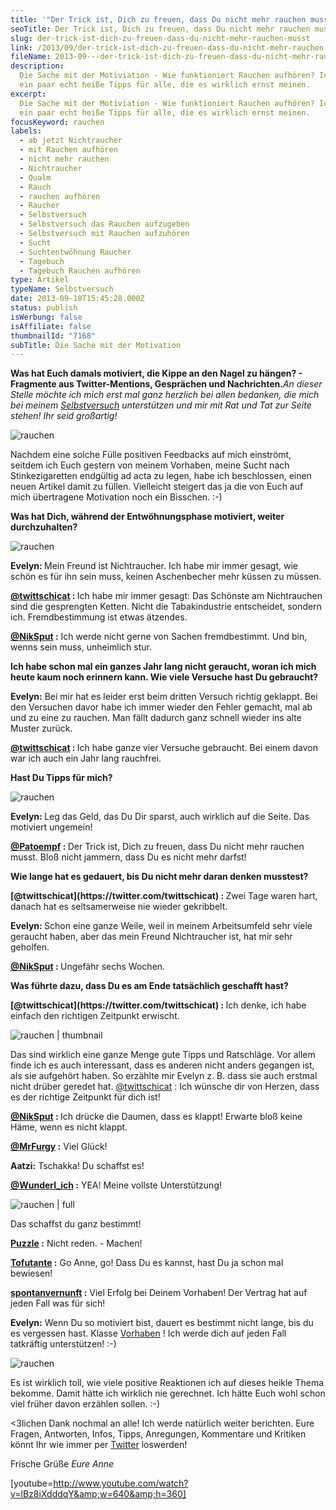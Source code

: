 ```yaml
---
title: '"Der Trick ist, Dich zu freuen, dass Du nicht mehr rauchen musst!"'
seoTitle: Der Trick ist, Dich zu freuen, dass Du nicht mehr rauchen musst!
slug: der-trick-ist-dich-zu-freuen-dass-du-nicht-mehr-rauchen-musst
link: /2013/09/der-trick-ist-dich-zu-freuen-dass-du-nicht-mehr-rauchen-musst/
fileName: 2013-09---der-trick-ist-dich-zu-freuen-dass-du-nicht-mehr-rauchen-musst.md
description:
  Die Sache mit der Motiviation - Wie funktioniert Rauchen aufhören? Ich habe
  ein paar echt heiße Tipps für alle, die es wirklich ernst meinen.
excerpt:
  Die Sache mit der Motiviation - Wie funktioniert Rauchen aufhören? Ich habe
  ein paar echt heiße Tipps für alle, die es wirklich ernst meinen.
focusKeyword: rauchen
labels:
  - ab jetzt Nichtraucher
  - mit Rauchen aufhören
  - nicht mehr rauchen
  - Nichtraucher
  - Qualm
  - Rauch
  - rauchen aufhören
  - Raucher
  - Selbstversuch
  - Selbstversuch das Rauchen aufzugeben
  - Selbstversuch mit Rauchen aufzuhören
  - Sucht
  - Suchtentwöhnung Raucher
  - Tagebuch
  - Tagebuch Rauchen aufhören
type: Artikel
typeName: Selbstversuch
date: 2013-09-10T15:45:28.000Z
status: publish
isWerbung: false
isAffiliate: false
thumbnailId: "7168"
subTitle: Die Sache mit der Motivation
---
```


<strong>Was hat Euch damals motiviert, die Kippe an den Nagel zu hängen? -
Fragmente aus Twitter-Mentions, Gesprächen und Nachrichten.</strong><em>An
dieser Stelle möchte ich mich erst mal ganz herzlich bei allen bedanken, die
mich bei meinem [Selbstversuch](//2013/09/09/mein-pakt-mit-dem-schweinehund/)
unterstützen und mir mit Rat und Tat zur Seite stehen! Ihr seid großartig!</em>

![rauchen](http://cardamonchai.files.wordpress.com/2013/09/9576025930_4f28f0d3d1_o.jpg?w=300 "Das interessiert mich ab jetzt nicht mehr")

Nachdem eine solche Fülle positiven Feedbacks auf mich einströmt, seitdem ich
Euch gestern von meinem Vorhaben, meine Sucht nach Stinkezigaretten endgültig ad
acta zu legen, habe ich beschlossen, einen neuen Artikel damit zu füllen.
Vielleicht steigert das ja die von Euch auf mich übertragene Motivation noch ein
Bisschen. :-)

<p style="text-align: left;"><strong>Was hat Dich, während der Entwöhnungsphase motiviert, weiter durchzuhalten?</strong></p>

![rauchen](http://cardamonchai.files.wordpress.com/2013/09/ketten.jpg?w=300 "Die Ketten sprengen")

<strong>Evelyn: </strong>Mein Freund ist Nichtraucher. Ich habe mir immer
gesagt, wie schön es für ihn sein muss, keinen Aschenbecher mehr küssen zu
müssen.

<strong> [@twittschicat](https://twitter.com/twittschicat) : </strong>Ich habe
mir immer gesagt: Das Schönste am Nichtrauchen sind die gesprengten Ketten.
Nicht die Tabakindustrie entscheidet, sondern ich. Fremdbestimmung ist etwas
ätzendes.

<strong> [@NikSput](https://twitter.com/NikSput) :</strong> Ich werde nicht
gerne von Sachen fremdbestimmt. Und bin, wenns sein muss, unheimlich stur.

<p style="text-align: left;"><strong>Ich habe schon mal ein ganzes Jahr lang nicht geraucht, woran ich mich heute kaum noch erinnern kann. Wie viele Versuche hast Du gebraucht?</strong></p><strong>Evelyn:</strong> Bei mir hat es leider erst beim dritten Versuch richtig geklappt. Bei den Versuchen davor habe ich immer wieder den Fehler gemacht, mal ab und zu eine zu rauchen. Man fällt dadurch ganz schnell wieder ins alte Muster zurück.

<strong> [@twittschicat](https://twitter.com/twittschicat) : </strong>Ich habe
ganze vier Versuche gebraucht. Bei einem davon war ich auch ein Jahr lang
rauchfrei.

<p style="text-align: left;"><strong>Hast Du Tipps für mich?</strong></p>

![rauchen](http://cardamonchai.files.wordpress.com/2013/09/toaster.jpg?w=300 "I just toasted some money")

<strong>Evelyn: </strong>Leg das Geld, das Du Dir sparst, auch wirklich auf die
Seite. Das motiviert ungemein!

<strong> [@Patoempf](https://twitter.com/Patoempf) : </strong>Der Trick ist,
Dich zu freuen, dass Du nicht mehr rauchen musst. Bloß nicht jammern, dass Du es
nicht mehr darfst!

<p style="text-align: left;"><strong>Wie lange hat es gedauert, bis Du nicht mehr daran denken musstest?</strong></p><strong> [@twittschicat](https://twitter.com/twittschicat) : </strong>Zwei Tage waren hart, danach hat es seltsamerweise nie wieder gekribbelt.

<strong>Evelyn: </strong>Schon eine ganze Weile, weil in meinem Arbeitsumfeld
sehr viele geraucht haben, aber das mein Freund Nichtraucher ist, hat mir sehr
geholfen.

<strong> [@NikSput](https://twitter.com/NikSput) : </strong>Ungefähr sechs
Wochen.

<p style="text-align: left;"><strong>Was führte dazu, dass Du es am Ende tatsächlich geschafft hast?</strong></p><strong> [@twittschicat](https://twitter.com/twittschicat) : </strong>Ich denke, ich habe einfach den richtigen Zeitpunkt erwischt.

![rauchen | thumbnail](http://cardamonchai.com/wp-content/uploads/2013/09/255337_448938665128268_1765079901_n-foto-auf-sandstein1-150x150.jpg "Geschafft!")

Das sind wirklich eine ganze Menge gute Tipps und Ratschläge. Vor allem finde
ich es auch interessant, dass es anderen nicht anders gegangen ist, als sie
aufgehört haben. So erzählte mir Evelyn z. B. dass sie auch erstmal nicht drüber
geredet hat. [@twittschicat](https://twitter.com/twittschicat) : </strong>Ich
wünsche dir von Herzen, dass es der richtige Zeitpunkt für dich ist!

<strong> [@NikSput](https://twitter.com/NikSput) : </strong>Ich drücke die
Daumen, dass es klappt! Erwarte bloß keine Häme, wenn es nicht klappt.

<strong> [@MrFurgy](https://twitter.com/MrFurgy) :</strong> Viel Glück!

<strong>Aatzi:</strong> Tschakka! Du schaffst es!

<strong> [@Wunderl_ich](https://twitter.com/Wunderl_ich) :</strong> YEA! Meine
vollste Unterstützung!

![rauchen | full](http://cardamonchai.com/wp-content/uploads/2013/09/gefc3a4llt-das.jpg)

Das schaffst du ganz bestimmt!

<strong> [Puzzle](http://2puzzle4.com/) :</strong> Nicht reden. - Machen!

<strong> [Tofutante](http://tofutante.wordpress.com/) :</strong> Go Anne, go!
Dass Du es kannst, hast Du ja schon mal bewiesen!

<strong> [spontanvernunft](http://spontanvernunft.wordpress.com/) :</strong>
Viel Erfolg bei Deinem Vorhaben! Der Vertrag hat auf jeden Fall was für sich!

<strong>Evelyn:</strong> Wenn Du so motiviert bist, dauert es bestimmt nicht
lange, bis du es vergessen hast. Klasse
[Vorhaben](//2013/09/09/mein-pakt-mit-dem-schweinehund/) ! Ich werde dich auf
jeden Fall tatkräftig unterstützen! :-)

![rauchen](http://cardamonchai.files.wordpress.com/2013/09/herz.jpg?w=300 "Ihr seid toll, Schnuckis! <3")

Es ist wirklich toll, wie viele positive Reaktionen ich auf dieses heikle Thema
bekomme. Damit hätte ich wirklich nie gerechnet. Ich hätte Euch wohl schon viel
früher davon erzählen sollen. :-)

&lt;3lichen Dank nochmal an alle! Ich werde natürlich weiter berichten. Eure
Fragen, Antworten, Infos, Tipps, Anregungen, Kommentare und Kritiken könnt Ihr
wie immer per [Twitter](mailto:info@cardamonchai.com) loswerden!

Frische Grüße <em>Eure Anne</em>

[youtube=http://www.youtube.com/watch?v=lBz8iXdddqY&amp;w=640&amp;h=360]

<strong></strong>
